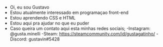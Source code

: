 
- Oi, eu sou Gustavo
- Estou atualmente interessado em programaçao front-end  
- Estou aprendendo CSS e HTML
- Estou aqui pra ajudar no que eu puder
- Caso queira um contato aqui esta minhas redes sociais;
-Instagram: @gusta.minelli
-Steam: https://steamcommunity.com/id/gustagatinho/
-Discord: gustavin#5428
